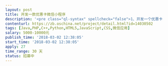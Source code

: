 ```yaml
---                
layout: post       
title: 开发一款优惠卡微信小程序           
description: '<pre class="ql-syntax" spellcheck="false">1、开发一个优惠卡小程序。虚拟卡与现实卡都要有，将总部、店家、消费者、优惠活动通过小程序联系起来。</br></br></br></br>2、消费者、商家、总部都要有管理后台</br></br></br></br>3、消费者、商家、总部都可以分享、售卖卡</br></pre>'     
contenturl: https://zb.oschina.net/project/detail.html?id=14030502      
tags: [Java,PHP,C++,Python,HTML5,JavaScript,CSS,微信应用]            
salary: 5000-10000元          
publish_time: '2018-03-02 12:38:05'         
start_time: '2018-03-02 12:38:05'           
apply: 27                   
time_range: 30 天              
status: 招募中                  
---                 
```

